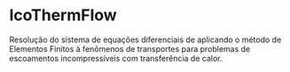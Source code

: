 # IcoThermFlow
Resolução do sistema de equações diferenciais de aplicando o método de Elementos Finitos à fenômenos de transportes para problemas de escoamentos incompressíveis com transferência de calor.
